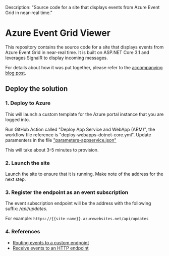 Description: "Source code for a site that displays events from Azure Event Grid in near-real time."

# Azure Event Grid Viewer

This repository contains the source code for a site that displays events from Azure Event Grid in near-real time. It is built on ASP.NET Core 3.1 and leverages SignalR to display incoming messages.

For details about how it was put together, please refer to the [accompanying blog post](https://madeofstrings.com/2018/03/14/azure-event-grid-viewer-with-asp-net-core-and-signalr/).

## Deploy the solution

### 1. Deploy to Azure

This will launch a custom template for the Azure portal instance that you are logged into.

Run GitHub Action called "Deploy App Service and WebApp (ARM)", the workflow file reference is "deploy-webapps-dotnet-core.yml". Update paramenters in the file ["parameters-appservice.json"](https://github.com/oaviles/azure-event-grid-viewer/blob/main/IaC/parameters-appservice.json)

This will take about 3-5 minutes to provision.

### 2. Launch the site

Launch the site to ensure that it is running. Make note of the address for the next step.

### 3. Register the endpoint as an event subscription

The event subscription endpoint will be the address with the following suffix: */api/updates*.

For example: `https://{{site-name}}.azurewebsites.net/api/updates`

### 4. References

- [Routing events to a custom endpoint](https://docs.microsoft.com/azure/storage/blobs/storage-blob-event-quickstart?toc=%2fazure%2fevent-grid%2ftoc.json)
- [Receive events to an HTTP endpoint](https://docs.microsoft.com/en-us/azure/event-grid/receive-events)
